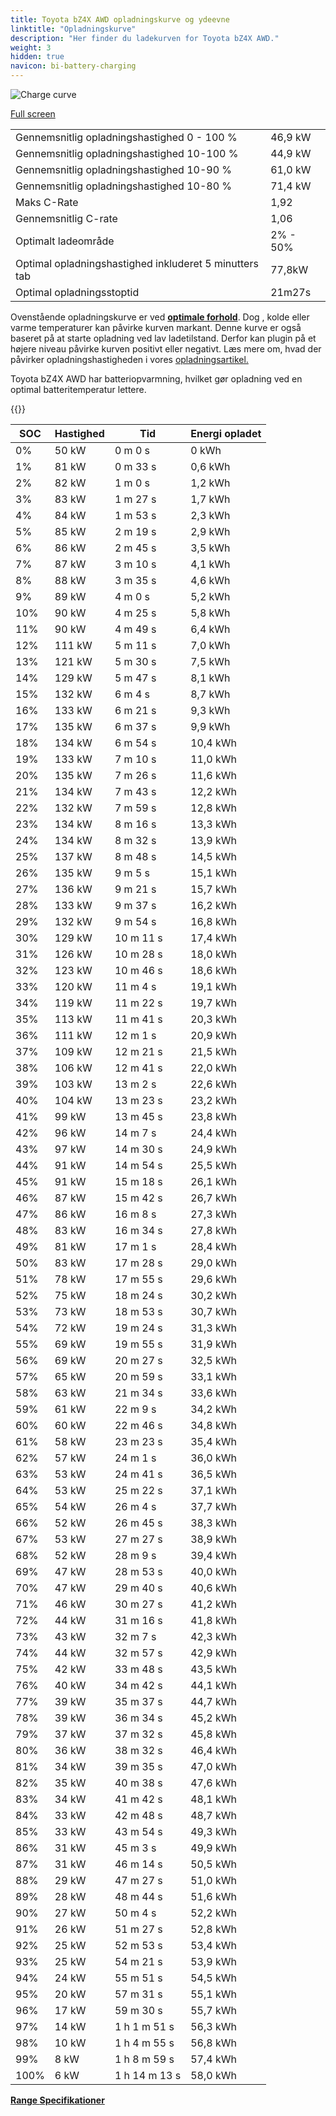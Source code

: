 ```yaml
---
title: Toyota bZ4X AWD opladningskurve og ydeevne
linktitle: "Opladningskurve"
description: "Her finder du ladekurven for Toyota bZ4X AWD."
weight: 3
hidden: true
navicon: bi-battery-charging
---
```

<!-- markdownlint-disable MD033 -->
<img src="../chargingcurve.svg" alt="Charge curve" class="img-fluid">

[Full screen](../chargingcurve.svg)


<table class="table table-striped border">
<tbody>
<tr>
<td>Gennemsnitlig opladningshastighed 0 - 100 %</td><td>46,9 kW</td>
</tr>
<tr>
<td>Gennemsnitlig opladningshastighed 10-100 %</td><td>44,9 kW</td>
</tr>
<tr>
<td>Gennemsnitlig opladningshastighed 10-90 %</td><td>61,0 kW</td>
</tr>
<tr>
<td>Gennemsnitlig opladningshastighed 10-80 %</td><td>71,4 kW</td>
</tr>
<tr>
<td>Maks C-Rate</td><td>1,92</td>
</tr>
<tr>
<td>Gennemsnitlig C-rate</td><td>1,06</td>
</tr>
<tr>
<td>Optimalt ladeområde</td><td>2% - 50%</td>
</tr>
<tr>
<td>Optimal opladningshastighed inkluderet 5 minutters tab</td><td>77,8kW</td>
</tr>
<tr>
<td>Optimal opladningsstoptid</td><td>21m27s</td>
</tr>
</tbody>
</table>


Ovenstående opladningskurve er ved **[optimale forhold](../../../../../technology/battery/charging/#temperature)**. Dog , kolde eller varme temperaturer kan påvirke kurven markant. Denne kurve er også baseret på at starte opladning ved lav ladetilstand. Derfor kan plugin på et højere niveau påvirke kurven positivt eller negativt. Læs mere om, hvad der påvirker opladningshastigheden i vores [opladningsartikel.](../../../../../technology/battery/charging/)


Toyota bZ4X AWD har batteriopvarmning, hvilket gør opladning ved en optimal batteritemperatur lettere.


{{<evkxdisplayaddarticle />}}
<table class="table table-striped border">
<thead>
<tr><th>SOC</th><th>Hastighed</th><th>Tid</th><th>Energi opladet</th></tr>
</thead>
<tbody>
<tr>
<td>0%</td><td>50 kW</td><td> 0 m 0 s </td><td>0 kWh </td>
</tr>
<tr>
<td>1%</td><td>81 kW</td><td> 0 m 33 s </td><td>0,6 kWh </td>
</tr>
<tr>
<td>2%</td><td>82 kW</td><td> 1 m 0 s </td><td>1,2 kWh </td>
</tr>
<tr>
<td>3%</td><td>83 kW</td><td> 1 m 27 s </td><td>1,7 kWh </td>
</tr>
<tr>
<td>4%</td><td>84 kW</td><td> 1 m 53 s </td><td>2,3 kWh </td>
</tr>
<tr>
<td>5%</td><td>85 kW</td><td> 2 m 19 s </td><td>2,9 kWh </td>
</tr>
<tr>
<td>6%</td><td>86 kW</td><td> 2 m 45 s </td><td>3,5 kWh </td>
</tr>
<tr>
<td>7%</td><td>87 kW</td><td> 3 m 10 s </td><td>4,1 kWh </td>
</tr>
<tr>
<td>8%</td><td>88 kW</td><td> 3 m 35 s </td><td>4,6 kWh </td>
</tr>
<tr>
<td>9%</td><td>89 kW</td><td> 4 m 0 s </td><td>5,2 kWh </td>
</tr>
<tr>
<td>10%</td><td>90 kW</td><td> 4 m 25 s </td><td>5,8 kWh </td>
</tr>
<tr>
<td>11%</td><td>90 kW</td><td> 4 m 49 s </td><td>6,4 kWh </td>
</tr>
<tr>
<td>12%</td><td>111 kW</td><td> 5 m 11 s </td><td>7,0 kWh </td>
</tr>
<tr>
<td>13%</td><td>121 kW</td><td> 5 m 30 s </td><td>7,5 kWh </td>
</tr>
<tr>
<td>14%</td><td>129 kW</td><td> 5 m 47 s </td><td>8,1 kWh </td>
</tr>
<tr>
<td>15%</td><td>132 kW</td><td> 6 m 4 s </td><td>8,7 kWh </td>
</tr>
<tr>
<td>16%</td><td>133 kW</td><td> 6 m 21 s </td><td>9,3 kWh </td>
</tr>
<tr>
<td>17%</td><td>135 kW</td><td> 6 m 37 s </td><td>9,9 kWh </td>
</tr>
<tr>
<td>18%</td><td>134 kW</td><td> 6 m 54 s </td><td>10,4 kWh </td>
</tr>
<tr>
<td>19%</td><td>133 kW</td><td> 7 m 10 s </td><td>11,0 kWh </td>
</tr>
<tr>
<td>20%</td><td>135 kW</td><td> 7 m 26 s </td><td>11,6 kWh </td>
</tr>
<tr>
<td>21%</td><td>134 kW</td><td> 7 m 43 s </td><td>12,2 kWh </td>
</tr>
<tr>
<td>22%</td><td>132 kW</td><td> 7 m 59 s </td><td>12,8 kWh </td>
</tr>
<tr>
<td>23%</td><td>134 kW</td><td> 8 m 16 s </td><td>13,3 kWh </td>
</tr>
<tr>
<td>24%</td><td>134 kW</td><td> 8 m 32 s </td><td>13,9 kWh </td>
</tr>
<tr>
<td>25%</td><td>137 kW</td><td> 8 m 48 s </td><td>14,5 kWh </td>
</tr>
<tr>
<td>26%</td><td>135 kW</td><td> 9 m 5 s </td><td>15,1 kWh </td>
</tr>
<tr>
<td>27%</td><td>136 kW</td><td> 9 m 21 s </td><td>15,7 kWh </td>
</tr>
<tr>
<td>28%</td><td>133 kW</td><td> 9 m 37 s </td><td>16,2 kWh </td>
</tr>
<tr>
<td>29%</td><td>132 kW</td><td> 9 m 54 s </td><td>16,8 kWh </td>
</tr>
<tr>
<td>30%</td><td>129 kW</td><td> 10 m 11 s </td><td>17,4 kWh </td>
</tr>
<tr>
<td>31%</td><td>126 kW</td><td> 10 m 28 s </td><td>18,0 kWh </td>
</tr>
<tr>
<td>32%</td><td>123 kW</td><td> 10 m 46 s </td><td>18,6 kWh </td>
</tr>
<tr>
<td>33%</td><td>120 kW</td><td> 11 m 4 s </td><td>19,1 kWh </td>
</tr>
<tr>
<td>34%</td><td>119 kW</td><td> 11 m 22 s </td><td>19,7 kWh </td>
</tr>
<tr>
<td>35%</td><td>113 kW</td><td> 11 m 41 s </td><td>20,3 kWh </td>
</tr>
<tr>
<td>36%</td><td>111 kW</td><td> 12 m 1 s </td><td>20,9 kWh </td>
</tr>
<tr>
<td>37%</td><td>109 kW</td><td> 12 m 21 s </td><td>21,5 kWh </td>
</tr>
<tr>
<td>38%</td><td>106 kW</td><td> 12 m 41 s </td><td>22,0 kWh </td>
</tr>
<tr>
<td>39%</td><td>103 kW</td><td> 13 m 2 s </td><td>22,6 kWh </td>
</tr>
<tr>
<td>40%</td><td>104 kW</td><td> 13 m 23 s </td><td>23,2 kWh </td>
</tr>
<tr>
<td>41%</td><td>99 kW</td><td> 13 m 45 s </td><td>23,8 kWh </td>
</tr>
<tr>
<td>42%</td><td>96 kW</td><td> 14 m 7 s </td><td>24,4 kWh </td>
</tr>
<tr>
<td>43%</td><td>97 kW</td><td> 14 m 30 s </td><td>24,9 kWh </td>
</tr>
<tr>
<td>44%</td><td>91 kW</td><td> 14 m 54 s </td><td>25,5 kWh </td>
</tr>
<tr>
<td>45%</td><td>91 kW</td><td> 15 m 18 s </td><td>26,1 kWh </td>
</tr>
<tr>
<td>46%</td><td>87 kW</td><td> 15 m 42 s </td><td>26,7 kWh </td>
</tr>
<tr>
<td>47%</td><td>86 kW</td><td> 16 m 8 s </td><td>27,3 kWh </td>
</tr>
<tr>
<td>48%</td><td>83 kW</td><td> 16 m 34 s </td><td>27,8 kWh </td>
</tr>
<tr>
<td>49%</td><td>81 kW</td><td> 17 m 1 s </td><td>28,4 kWh </td>
</tr>
<tr>
<td>50%</td><td>83 kW</td><td> 17 m 28 s </td><td>29,0 kWh </td>
</tr>
<tr>
<td>51%</td><td>78 kW</td><td> 17 m 55 s </td><td>29,6 kWh </td>
</tr>
<tr>
<td>52%</td><td>75 kW</td><td> 18 m 24 s </td><td>30,2 kWh </td>
</tr>
<tr>
<td>53%</td><td>73 kW</td><td> 18 m 53 s </td><td>30,7 kWh </td>
</tr>
<tr>
<td>54%</td><td>72 kW</td><td> 19 m 24 s </td><td>31,3 kWh </td>
</tr>
<tr>
<td>55%</td><td>69 kW</td><td> 19 m 55 s </td><td>31,9 kWh </td>
</tr>
<tr>
<td>56%</td><td>69 kW</td><td> 20 m 27 s </td><td>32,5 kWh </td>
</tr>
<tr>
<td>57%</td><td>65 kW</td><td> 20 m 59 s </td><td>33,1 kWh </td>
</tr>
<tr>
<td>58%</td><td>63 kW</td><td> 21 m 34 s </td><td>33,6 kWh </td>
</tr>
<tr>
<td>59%</td><td>61 kW</td><td> 22 m 9 s </td><td>34,2 kWh </td>
</tr>
<tr>
<td>60%</td><td>60 kW</td><td> 22 m 46 s </td><td>34,8 kWh </td>
</tr>
<tr>
<td>61%</td><td>58 kW</td><td> 23 m 23 s </td><td>35,4 kWh </td>
</tr>
<tr>
<td>62%</td><td>57 kW</td><td> 24 m 1 s </td><td>36,0 kWh </td>
</tr>
<tr>
<td>63%</td><td>53 kW</td><td> 24 m 41 s </td><td>36,5 kWh </td>
</tr>
<tr>
<td>64%</td><td>53 kW</td><td> 25 m 22 s </td><td>37,1 kWh </td>
</tr>
<tr>
<td>65%</td><td>54 kW</td><td> 26 m 4 s </td><td>37,7 kWh </td>
</tr>
<tr>
<td>66%</td><td>52 kW</td><td> 26 m 45 s </td><td>38,3 kWh </td>
</tr>
<tr>
<td>67%</td><td>53 kW</td><td> 27 m 27 s </td><td>38,9 kWh </td>
</tr>
<tr>
<td>68%</td><td>52 kW</td><td> 28 m 9 s </td><td>39,4 kWh </td>
</tr>
<tr>
<td>69%</td><td>47 kW</td><td> 28 m 53 s </td><td>40,0 kWh </td>
</tr>
<tr>
<td>70%</td><td>47 kW</td><td> 29 m 40 s </td><td>40,6 kWh </td>
</tr>
<tr>
<td>71%</td><td>46 kW</td><td> 30 m 27 s </td><td>41,2 kWh </td>
</tr>
<tr>
<td>72%</td><td>44 kW</td><td> 31 m 16 s </td><td>41,8 kWh </td>
</tr>
<tr>
<td>73%</td><td>43 kW</td><td> 32 m 7 s </td><td>42,3 kWh </td>
</tr>
<tr>
<td>74%</td><td>44 kW</td><td> 32 m 57 s </td><td>42,9 kWh </td>
</tr>
<tr>
<td>75%</td><td>42 kW</td><td> 33 m 48 s </td><td>43,5 kWh </td>
</tr>
<tr>
<td>76%</td><td>40 kW</td><td> 34 m 42 s </td><td>44,1 kWh </td>
</tr>
<tr>
<td>77%</td><td>39 kW</td><td> 35 m 37 s </td><td>44,7 kWh </td>
</tr>
<tr>
<td>78%</td><td>39 kW</td><td> 36 m 34 s </td><td>45,2 kWh </td>
</tr>
<tr>
<td>79%</td><td>37 kW</td><td> 37 m 32 s </td><td>45,8 kWh </td>
</tr>
<tr>
<td>80%</td><td>36 kW</td><td> 38 m 32 s </td><td>46,4 kWh </td>
</tr>
<tr>
<td>81%</td><td>34 kW</td><td> 39 m 35 s </td><td>47,0 kWh </td>
</tr>
<tr>
<td>82%</td><td>35 kW</td><td> 40 m 38 s </td><td>47,6 kWh </td>
</tr>
<tr>
<td>83%</td><td>34 kW</td><td> 41 m 42 s </td><td>48,1 kWh </td>
</tr>
<tr>
<td>84%</td><td>33 kW</td><td> 42 m 48 s </td><td>48,7 kWh </td>
</tr>
<tr>
<td>85%</td><td>33 kW</td><td> 43 m 54 s </td><td>49,3 kWh </td>
</tr>
<tr>
<td>86%</td><td>31 kW</td><td> 45 m 3 s </td><td>49,9 kWh </td>
</tr>
<tr>
<td>87%</td><td>31 kW</td><td> 46 m 14 s </td><td>50,5 kWh </td>
</tr>
<tr>
<td>88%</td><td>29 kW</td><td> 47 m 27 s </td><td>51,0 kWh </td>
</tr>
<tr>
<td>89%</td><td>28 kW</td><td> 48 m 44 s </td><td>51,6 kWh </td>
</tr>
<tr>
<td>90%</td><td>27 kW</td><td> 50 m 4 s </td><td>52,2 kWh </td>
</tr>
<tr>
<td>91%</td><td>26 kW</td><td> 51 m 27 s </td><td>52,8 kWh </td>
</tr>
<tr>
<td>92%</td><td>25 kW</td><td> 52 m 53 s </td><td>53,4 kWh </td>
</tr>
<tr>
<td>93%</td><td>25 kW</td><td> 54 m 21 s </td><td>53,9 kWh </td>
</tr>
<tr>
<td>94%</td><td>24 kW</td><td> 55 m 51 s </td><td>54,5 kWh </td>
</tr>
<tr>
<td>95%</td><td>20 kW</td><td> 57 m 31 s </td><td>55,1 kWh </td>
</tr>
<tr>
<td>96%</td><td>17 kW</td><td> 59 m 30 s </td><td>55,7 kWh </td>
</tr>
<tr>
<td>97%</td><td>14 kW</td><td>1 h 1 m 51 s </td><td>56,3 kWh </td>
</tr>
<tr>
<td>98%</td><td>10 kW</td><td>1 h 4 m 55 s </td><td>56,8 kWh </td>
</tr>
<tr>
<td>99%</td><td>8 kW</td><td>1 h 8 m 59 s </td><td>57,4 kWh </td>
</tr>
<tr>
<td>100%</td><td>6 kW</td><td>1 h 14 m 13 s </td><td>58,0 kWh </td>
</tr>
</tbody>
</table>

<div class="mt-3 mb-3">
<a href="../rangeandconsumption/" class="text-decoration-none text-black">
<strong><i class="bi-arrow-left"></i> Range </strong>
</a>
<a href="../specifications/" class="text-decoration-none text-black float-end">
<strong>Specifikationer <i class="bi-arrow-right"></i></strong>
</a>
</div>
